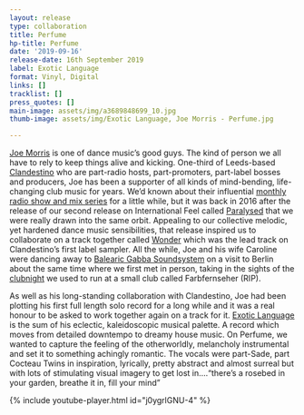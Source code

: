 ```yaml
---
layout: release
type: collaboration
title: Perfume
hp-title: Perfume
date: '2019-09-16'
release-date: 16th September 2019
label: Exotic Language
format: Vinyl, Digital
links: []
tracklist: []
press_quotes: []
main-image: assets/img/a3689848699_10.jpg
thumb-image: assets/img/Exotic Language, Joe Morris - Perfume.jpg

---
```

[Joe Morris](https://joemorrismusic.bandcamp.com/) is one of dance music’s good guys. The kind of person we all have to rely to keep things alive and kicking. One-third of Leeds-based [Clandestino](https://www.clandestino.co.uk/site/) who are part-radio hosts, part-promoters, part-label bosses and producers, Joe has been a supporter of all kinds of mind-bending, life-changing club music for years. We’d known about their influential [monthly radio show and mix series](https://soundcloud.com/clandestinomusic) for a little while, but it was back in 2016 after the release of our second release on International Feel called [Paralysed](https://www.youtube.com/watch?v=RMjq6V_DKXo&t=29s) that we were really drawn into the same orbit. Appealing to our collective melodic, yet hardened dance music sensibilities, that release inspired us to collaborate on a track together called [Wonder](https://www.youtube.com/watch?v=G8sM-39sz9Y) which was the lead track on Clandestino’s first label sampler. All the while, Joe and his wife Caroline were dancing away to [Balearic Gabba Soundsystem](https://www.facebook.com/balearicgabbasoundsystem/) on a visit to Berlin about the same time where we first met in person, taking in the sights of the [clubnight](https://www.residentadvisor.net/events/799341) we used to run at a small club called Farbfernseher (RIP).

As well as his long-standing collaboration with Clandestino, Joe had been plotting his first full length solo record for a long while and it was a real honour to be asked to work together again on a track for it. [Exotic Language](https://joemorrismusic.bandcamp.com/album/exotic-language) is the sum of his eclectic, kaleidoscopic musical palette. A record which moves from detailed downtempo to dreamy house music. On Perfume, we wanted to capture the feeling of the otherworldly, melancholy instrumental and set it to something achingly romantic. The vocals were part-Sade, part Cocteau Twins in inspiration, lyrically, pretty abstract and almost surreal but with lots of stimulating visual imagery to get lost in….“there’s a rosebed in your garden, breathe it in, fill your mind”

{% include youtube-player.html id="j0ygrlGNU-4" %}